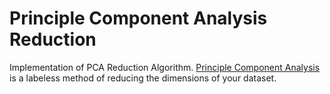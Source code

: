 # Principle Component Analysis Reduction

Implementation of PCA Reduction Algorithm. [Principle Component Analysis](https://en.wikipedia.org/wiki/Principal_component_analysis) is a labeless method of reducing the dimensions of your dataset.
